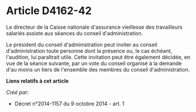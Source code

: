 # Article D4162-42

Le directeur de la Caisse nationale d'assurance vieillesse des travailleurs salariés assiste aux séances du conseil
d'administration. 

Le président du conseil d'administration peut inviter au conseil d'administration toute personne dont la présence ou, le cas
échéant, l'audition, lui paraîtrait utile. Cette invitation peut être également décidée, en vue de la séance suivante, par un
vote du conseil organisé à la demande d'au moins un tiers de l'ensemble des membres du conseil d'administration.

**Liens relatifs à cet article**

_Créé par_:

  - Décret n°2014-1157 du 9 octobre 2014 - art. 1

